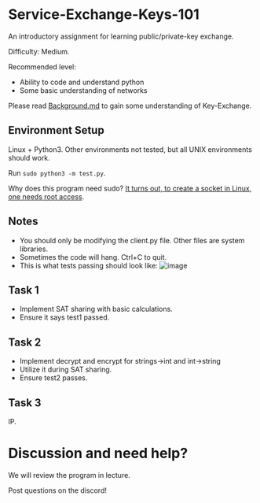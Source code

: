 # Service-Exchange-Keys-101
An introductory assignment for learning public/private-key exchange.

Difficulty: Medium.

Recommended level:
- Ability to code and understand python
- Some basic understanding of networks

Please read [Background.md](https://github.com/mzen17/SEP01-HW/blob/main/Background.md) to gain some understanding of Key-Exchange.

## Environment Setup
Linux + Python3. Other environments not tested, but all UNIX environments should work.

Run `sudo python3 -m test.py`.

Why does this program need sudo? [It turns out, to create a socket in Linux, one needs root access](https://security.stackexchange.com/questions/244635/why-do-i-need-root-privileges-to-send-a-raw-packet-from-a-unix-machine).

## Notes
- You should only be modifying the client.py file. Other files are system libraries.
- Sometimes the code will hang. Ctrl+C to quit.
- This is what tests passing should look like:
![image](https://github.com/user-attachments/assets/4306973e-4f3f-40d4-b3ea-7cf59f3ac707)


## Task 1
- Implement SAT sharing with basic calculations.
- Ensure it says test1 passed.

## Task 2
- Implement decrypt and encrypt for strings->int and int->string
- Utilize it during SAT sharing.
- Ensure test2 passes.

## Task 3
IP.

# Discussion and need help?
We will review the program in lecture.

Post questions on the discord!
